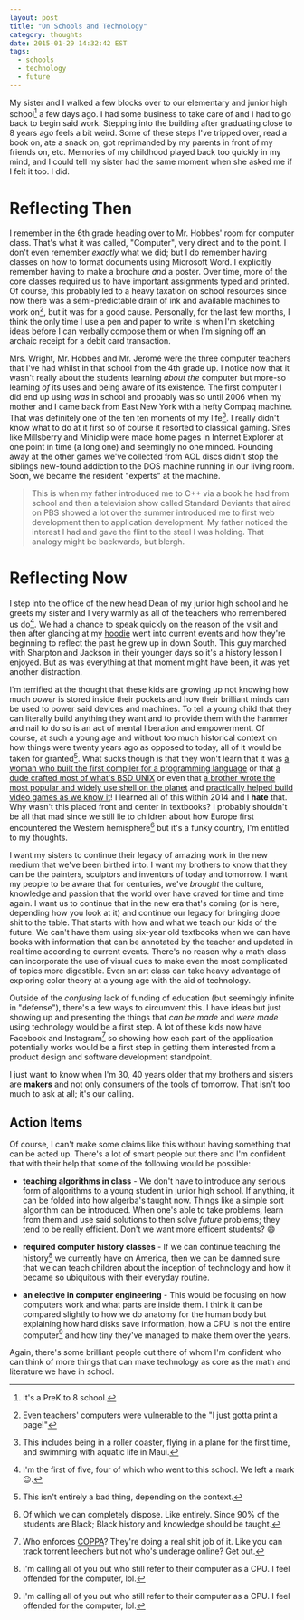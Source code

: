 ```yaml
---
layout: post
title: "On Schools and Technology"
category: thoughts
date: 2015-01-29 14:32:42 EST
tags:
  - schools
  - technology
  - future
---
```


My sister and I walked a few blocks over to our elementary and junior high
school[^1] a few days ago. I had some business to take care of and I had to go back
to begin said work. Stepping into the building after graduating close to 8
years ago feels a bit weird. Some of these steps I've tripped over, read a book
on, ate a snack on, got reprimanded by my parents in front of my friends on,
etc. Memories of my childhood played back too quickly in my mind, and I could
tell my sister had the same moment when she asked me if I felt it too. I did.

# Reflecting Then

I remember in the 6th grade heading over to Mr. Hobbes' room for computer
class. That's what it was called, "Computer", very direct and to the point. I
don't even remember _exactly_ what we did; but I do remember having classes on
how to format documents using Microsoft Word. I explicitly remember having to
make a brochure _and_ a poster. Over time, more of the core classes required us
to have important assignments typed and printed. Of course, this probably led
to a heavy taxation on school resources since now there was a semi-predictable
drain of ink and available machines to work on[^2], but it was for a good cause.
Personally, for the last few months, I think the only time I use a pen and
paper to write is when I'm sketching ideas before I can verbally compose them
or when I'm signing off an archaic receipt for a debit card transaction.

Mrs. Wright, Mr. Hobbes and Mr. Jeromé were the three computer teachers that
I've had whilst in that school from the 4th grade up. I notice now that it
wasn't really about the students learning _about the_ computer but more-so
learning _of_ its uses and being aware of its existence. The first computer I
did end up using _was_ in school and probably was so until 2006 when my mother
and I came back from East New York with a hefty Compaq machine. That was
definitely one of the ten ten moments of my life[^3]. I really didn't know what
to do at it first so of course it resorted to classical gaming. Sites like
Millsberry and Miniclip were made home pages in Internet Explorer at one point
in time (a long one) and seemingly no one minded. Pounding away at the other
games we've collected from AOL discs didn't stop the siblings new-found
addiction to the DOS machine running in our living room. Soon, we became
the resident "experts" at the machine.

> This is when my father introduced me to C++ via a book he had from school and
> then a television show called Standard Deviants that aired on PBS showed a
> lot over the summer introduced me to first web development then to
> application development. My father noticed the interest I had and gave the
> flint to the steel I was holding. That analogy might be backwards, but
> blergh.

# Reflecting Now

I step into the office of the new head Dean of my junior high school and he
greets my sister and I very warmly as all of the teachers who remembered us
do[^4]. We had a chance to speak quickly on the reason of the visit and then
after glancing at my [hoodie][nyrn] went into current events and how they're
beginning to reflect the past he grew up in down South. This guy marched with
Sharpton and Jackson in their younger days so it's a history lesson I
enjoyed. But as was everything at that moment might have been, it was yet
another distraction.

I'm terrified at the thought that these kids are growing up not knowing how
much _power_ is stored inside their pockets and how their brilliant minds can
be used to power said devices and machines. To tell a young child that they can
literally build anything they want and to provide them with the hammer and nail
to do so is an act of mental liberation and empowerment. Of course, at such a
young age and without too much historical context on how things were twenty
years ago as opposed to today, all of it would be taken for granted[^5]. What
sucks though is that they won't learn that it was [a woman who built the first
compiler for a programming language][grace] or that [a dude crafted most of
what's BSD UNIX][bill] or even that [a brother wrote the most popular and widely
use shell on the planet][fox] and [practically helped build video games as we
know it][lawson]! I learned all of this within 2014 and I **hate** that.
Why wasn't this placed front and center in textbooks? I probably shouldn't
be all that mad since we still lie to children about how Europe first
encountered the Western hemisphere[^6] but it's a funky country, I'm entitled
to my thoughts.

I want my sisters to continue their legacy of amazing work in the new medium
that we've been birthed into. I want my brothers to know that they can be
the painters, sculptors and inventors of today and tomorrow. I want my people
to be aware that for centuries, we've _brought_ the culture, knowledge and
passion that the world over have craved for time and time again. I want us to
continue that in the new era that's coming (or is here, depending how you look
at it) and continue our legacy for bringing dope shit to the table. That starts
with how and what we teach our kids of the future. We can't have them using
six-year old textbooks when we can have books with information that can be
annotated by the teacher and updated in real time according to current events.
There's no reason why a math class can incorporate the use of visual cues to
make even the most complicated of topics more digestible. Even an art class can
take heavy advantage of exploring color theory at a young age with the aid of
technology.

Outside of the _confusing_ lack of funding of education (but seemingly infinite
in "defense"), there's a few ways to circumvent this. I have ideas but just
showing up and presenting the things that _can be made_ and _were made_ using
technology would be a first step. A lot of these kids now have Facebook and
Instagram[^7] so showing how each part of the application potentially works
would be a first step in getting them interested from a product design and
software development standpoint.

I just want to know when I'm 30, 40 years older that my brothers and sisters
are **makers** and not only consumers of the tools of tomorrow. That isn't too
much to ask at all; it's our calling.

## Action Items

Of course, I can't make some claims like this without having something that
can be acted up. There's a lot of smart people out there and I'm confident
that with their help that some of the following would be possible:

  * **teaching algorithms in class** - We don't have to introduce any serious
    form of algorithms to a young student in junior high school. If anything,
    it can be folded into how algerba's taught now. Things like a simple sort
    algorithm can be introduced. When one's able to take problems, learn from
    them and use said solutions to then solve _future_ problems; they tend to
    be really efficient. Don't we want more efficent students? :smile:

  * **required computer history classes** - If we can continue teaching the
    history[^8] we currently have on America, then we can be damned sure that
    we can teach children about the inception of technology and how it became
    so ubiquitous with their everyday routine.

  * **an elective in computer engineering** - This would be focusing on how
    computers work and what parts are inside them. I think it can be compared
    slightly to how we do anatomy for the human body but explaining how hard
    disks save information, how a CPU is not the entire computer[^8] and how
    tiny they've managed to make them over the years.

Again, there's some brilliant people out there of whom I'm confident who can
think of more things that can make technology as core as the math and
literature we have in school.

[nyrn]: http://teespring.com/respectablenegrohoodie
[grace]: http://fivethirtyeight.com/features/the-queen-of-code/
[grace]: https://en.wikipedia.org/wiki/Grace_Hopper
[bill]: http://www.computerhistory.org/fellowawards/hall/bios/Bill,Joy/
[fox]: https://en.wikipedia.org/wiki/Brian_Fox_%28computer_programmer%29
[coppa]: http://www.law.cornell.edu/uscode/15/6501.html
[lawson]: https://en.wikipedia.org/wiki/Jerry_Lawson_%28engineer%29
[^1]: It's a PreK to 8 school.
[^2]: Even teachers' computers were vulnerable to the "I just gotta print a page!"
[^3]: This includes being in a roller coaster, flying in a plane for the first time, and swimming with aquatic life in Maui.
[^4]: I'm the first of five, four of which who went to this school. We left a mark :wink:.
[^5]: This isn't entirely a bad thing, depending on the context.
[^6]: Of which we can completely dispose. Like entirely. Since 90% of the students are Black; Black history and knowledge should be taught.
[^7]: Who enforces [COPPA][]? They're doing a real shit job of it. Like you can track torrent leechers but not who's underage online? Get out.
[^8]: I'm calling all of you out who still refer to their computer as a CPU. I feel offended for the computer, lol.
